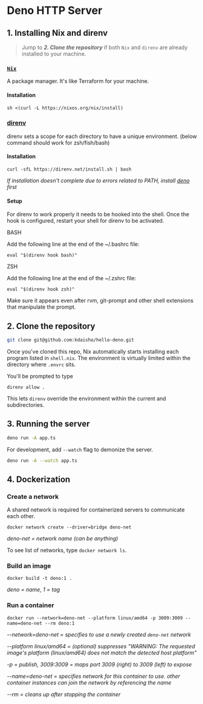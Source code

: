 # Deno HTTP Server

## 1. Installing Nix and direnv

> Jump to _**2. Clone the repository**_ if both `Nix` and `direnv` are already
> installed to your machine.

### [`Nix`](https://nixos.org/)

A package manager. It's like Terraform for your machine.

#### Installation

```
sh <(curl -L https://nixos.org/nix/install)
```

### [direnv](https://direnv.net/)

direnv sets a scope for each directory to have a unique environment. (below command should work for zsh/fish/bash)

#### Installation

```
curl -sfL https://direnv.net/install.sh | bash
```

_If installation doesn't complete due to errors related to PATH, install [deno](https://deno.land/manual@v1.26.0/getting_started/installation) first_

#### Setup
For direnv to work properly it needs to be hooked into the shell. Once the hook is configured, restart your shell for direnv to be activated.

BASH

Add the following line at the end of the ~/.bashrc file:
```
eval "$(direnv hook bash)"
```
ZSH

Add the following line at the end of the ~/.zshrc file:
```
eval "$(direnv hook zsh)"
```

Make sure it appears even after rvm, git-prompt and other shell extensions that manipulate the prompt.

## 2. Clone the repository

```bash
git clone git@github.com:kdaisho/hello-deno.git
```

Once you've cloned this repo, Nix automatically starts installing each program
listed in `shell.nix`. The environment is virtually limited within the directory
where `.envrc` sits.

You'll be prompted to type

```
direnv allow .
```

This lets `direnv` override the environment within the current and
subdirectories.

## 3. Running the server

```bash
deno run -A app.ts
```

For development, add `--watch` flag to demonize the server.

```bash
deno run -A --watch app.ts
```

## 4. Dockerization

### Create a network

A shared network is required for containerized servers to communicate each
other.

```
docker network create --driver=bridge deno-net
```

_deno-net = network name (can be anything)_

To see list of networks, type `docker network ls`.

### Build an image

```
docker build -t deno:1 .
```

_deno = name, 1 = tag_

### Run a container

```
docker run --network=deno-net --platform linux/amd64 -p 3009:3009 --name=deno-net --rm deno:1
```

_--network=deno-net = specifies to use a newly created `deno-net` network_

_--platform linux/amd64 = (optional) suppresses "WARNING: The requested image's
platform (linux/amd64) does not match the detected host platform"_

_-p = publish, 3009:3009 = maps port 3009 (right) to 3009 (left) to expose_

_--name=deno-net = specifies network for this container to use. other container
instances can join the network by referencing the name_

_--rm = cleans up after stopping the container_
